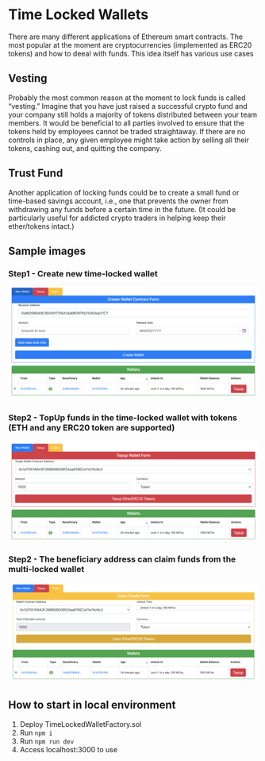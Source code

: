 # Time Locked Wallets
There are many different applications of Ethereum smart contracts. The most popular at the moment are cryptocurrencies (implemented as ERC20 tokens) and how to deeal with funds. 
This idea itself has various use cases

## Vesting
Probably the most common reason at the moment to lock funds is called “vesting.” Imagine that you have just raised a successful crypto fund and your company still holds a majority of tokens distributed between your team members. It would be beneficial to all parties involved to ensure that the tokens held by employees cannot be traded straightaway. If there are no controls in place, any given employee might take action by selling all their tokens, cashing out, and quitting the company. 

## Trust Fund
Another application of locking funds could be to create a small fund or time-based savings account, i.e., one that prevents the owner from withdrawing any funds before a certain time in the future. (It could be particularly useful for addicted crypto traders in helping keep their ether/tokens intact.)

## Sample images
### Step1 - Create new time-locked wallet
![Screenshot](ui_sample_new_time_lock_wallet.png)
### Step2 - TopUp funds in the time-locked wallet with tokens (ETH and any ERC20 token are supported)
![Screenshot](ui_topup_time_lock_wallet.png)
### Step2 - The beneficiary address can claim funds from the multi-locked wallet
![Screenshot](ui_clain_from_time_lock_wallet.png)

## How to start in local environment

1. Deploy TimeLockedWalletFactory.sol
2. Run `npm i` 
3. Run `npm run dev`
4. Access localhost:3000 to use

